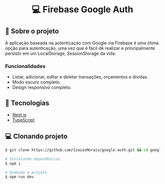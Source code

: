 <h1 align='center'>
   💻 Firebase Google Auth
</h1>

## 📃 Sobre o projeto

A aplicação baseada na autenticação com Google via Firebase é uma ótima opção para autenticação, uma vez que é fácil de realizar e principalmente persistir em um LocalStorage, SessionStorage da vida.

### Funcionalidades

- Listar, adicionar, editar e deletar transações, orçamentos e dívidas.
- Modo escuro completo.
- Design responsivo completo.

## 🚀 Tecnologias

- [Next.js](https://nextjs.org/)
- [TypeScript](https://www.typescriptlang.org/)


## 💻 Clonando projeto

```bash
$ git clone https://github.com/IzaiasMorais/google-auth.git && cd google-auth
```

```bash
# Instalando dependências
$ npm i

# Rodando o projeto
$ npm run dev

```
